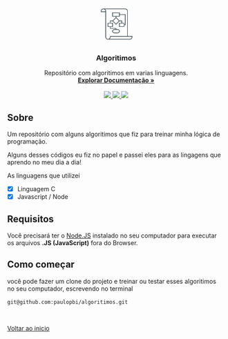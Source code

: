 <div align="center" id="top">
  <img src="./assets/readme-logo.png" height="85em">

  <h3 align="center">
    Algoritimos
  </h3>

  <p align="center">
    Repositório com algoritimos em varias linguagens.
    <br />
    <a 
    href="https://github.com/paulopbi/algoritimos">
      <strong>
      Explorar Documentação »
      </strong>
    </a>
    <br />
    <br />
    <!--LINKEDIN-->
    <a 
    href="https://www.linkedin.com/in/paulopbi/" 
    target="_blank">
    <img src="https://img.shields.io/badge/LinkedIn-000000?style=for-the-badge&logo=linkedin&logoColor=white" 
    height="30em">
    </a>
    <!--BEHANCE-->
    <a 
    href="https://www.behance.net/paulopbi" 
    target="_blank">
    <img src="https://img.shields.io/badge/-Behance-000000?style=for-the-badge&logo=behance&logoColor=white" 
    height="30em">
<!--GITHUB-->
  <a href="https://github.com/paulopbi" target="_blank">
  <img src="https://img.shields.io/badge/GitHub-000000?style=for-the-badge&logo=github&logoColor=white" height="30em">
  </a>
  </p>
</div>

## Sobre
Um repositório com alguns algoritimos que fiz para treinar minha lógica de programação. 

Alguns desses códigos eu fiz no papel e passei eles para as lingagens que aprendo no meu dia a dia!

As linguagens que utilizei

- [x] Linguagem C
- [x] Javascript / Node

## Requisitos
Você precisará ter o [Node.JS](https://nodejs.org/en/) instalado no seu computador para executar os arquivos **.JS (JavaScript)** fora do Browser. <br>

## Como começar
você pode fazer um clone do projeto e treinar ou testar esses algoritimos no seu computador, escrevendo no terminal

```
git@github.com:paulopbi/algoritimos.git
```

<br>

<a href="#top">Voltar ao inicio</a>